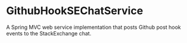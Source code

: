 GithubHookSEChatService
=======================

A Spring MVC web service implementation that posts Github post hook events to the StackExchange chat.
